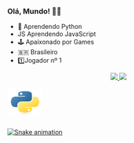 ### Olá, Mundo! 🖖🏼

- 🐍 Aprendendo Python
- JS Aprendendo JavaScript
- 🕹️ Apaixonado por Games
- 🇧🇷 Brasileiro 
- 1️⃣Jogador nº 1

<div align="center">
  <a href="https://github.com/Isouz">
  <img height="180em" src="https://github-readme-stats.vercel.app/api?username=Isouz&show_icons=true&theme=chartreuse-dark&include_all_commits=true&count_private=true"/>
  <img height="180em" src="https://github-readme-stats.vercel.app/api/top-langs/?username=Isouz&layout=compact&langs_count=7&theme=chartreuse-dark"/>
</div>
  
</div>
<div style="display: inline_block"><br>
  <img align="center" alt="Python" height="60" width="80" src="https://raw.githubusercontent.com/devicons/devicon/master/icons/python/python-original.svg">
</div>

##

![Snake animation](https://github.com/Isouz/Isouz/blob/output/github-contribution-grid-snake.svg)
